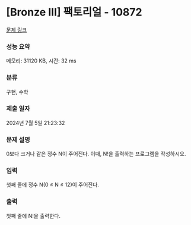 # [Bronze III] 팩토리얼 - 10872 

[문제 링크](https://www.acmicpc.net/problem/10872) 

### 성능 요약

메모리: 31120 KB, 시간: 32 ms

### 분류

구현, 수학

### 제출 일자

2024년 7월 5일 21:23:32

### 문제 설명

<p>0보다 크거나 같은 정수 N이 주어진다. 이때, N!을 출력하는 프로그램을 작성하시오.</p>

### 입력 

 <p>첫째 줄에 정수 N(0 ≤ N ≤ 12)이 주어진다.</p>

### 출력 

 <p>첫째 줄에 N!을 출력한다.</p>

